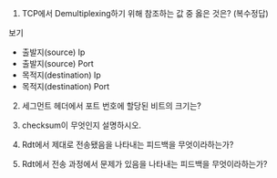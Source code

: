 1. TCP에서 Demultiplexing하기 위해 참조하는 값 중 옳은 것은? (복수정답)

보기
- 출발지(source) Ip
- 출발지(source) Port
- 목적지(destination) Ip
- 목적지(destination) Port

2. 세그먼트 헤더에서 포트 번호에 할당된 비트의 크기는?

3. checksum이 무엇인지 설명하시오.

4. Rdt에서 제대로 전송됐음을 나타내는 피드백을 무엇이라하는가?

5. Rdt에서 전송 과정에서 문제가 있음을 나타내는 피드백을 무엇이라하는가?